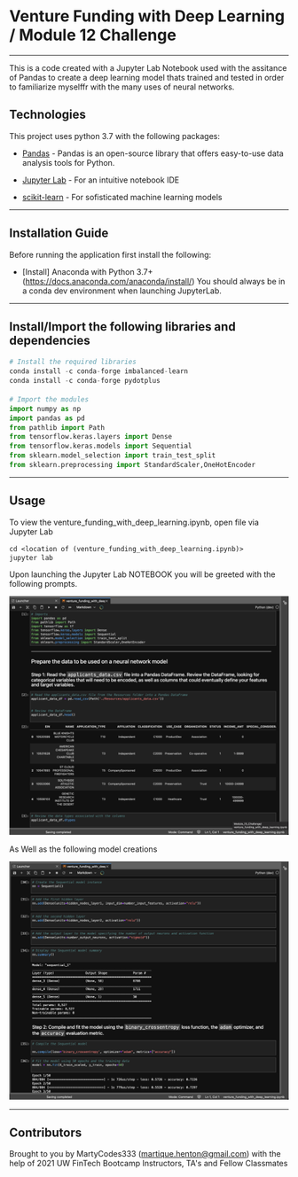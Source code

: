 # Venture Funding with Deep Learning / Module 12 Challenge
---

This is a code created with a Jupyter Lab Notebook used with the assitance of Pandas to create a deep learning model thats trained and tested in order to familiarize myselffr with the many uses of neural networks.
## Technologies

This project uses python 3.7 with the following packages:

* [Pandas](https://github.com/pandas-dev/pandas) - Pandas is an open-source library that offers easy-to-use data analysis tools for Python.

* [Jupyter Lab](https://jupyter.org) - For an intuitive notebook IDE

* [scikit-learn](https://scikit-learn.org/stable/) - For sofisticated machine learning models


 
---

## Installation Guide

Before running the application first install the following:


* [Install] Anaconda with Python 3.7+(https://docs.anaconda.com/anaconda/install/)
You should always be in a conda dev environment when launching JupyterLab.



---

## Install/Import the following libraries and dependencies 

```python
# Install the required libraries
conda install -c conda-forge imbalanced-learn
conda install -c conda-forge pydotplus

# Import the modules
import numpy as np
import pandas as pd
from pathlib import Path
from tensorflow.keras.layers import Dense
from tensorflow.keras.models import Sequential
from sklearn.model_selection import train_test_split
from sklearn.preprocessing import StandardScaler,OneHotEncoder
```
---

## Usage

To view the venture_funding_with_deep_learning.ipynb, open file via Jupyter Lab

```conda activate dev
cd <location of (venture_funding_with_deep_learning.ipynb)>
jupyter lab
```

Upon launching the Jupyter Lab NOTEBOOK you will be greeted with the following prompts.

![Venture Funding Intro](venture.png)


As Well as the following model creations

![Model](venture2.png)



---

## Contributors

Brought to you by MartyCodes333 (martique.henton@gmail.com) with the help of 2021 UW FinTech Bootcamp Instructors, TA's and Fellow Classmates